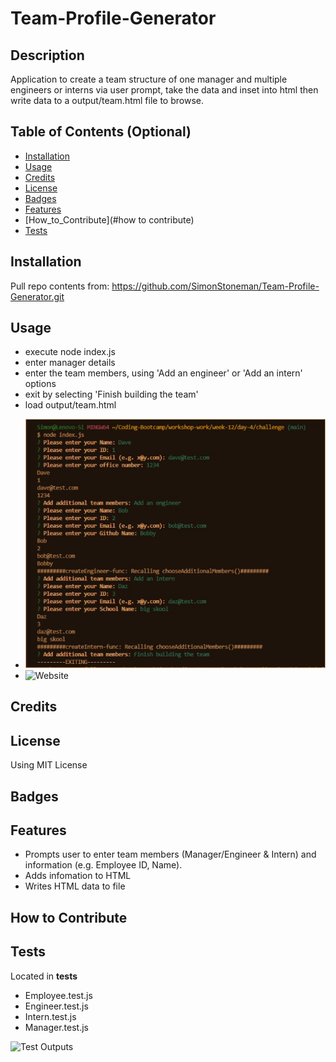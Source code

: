 # Team-Profile-Generator

## Description

Application to create a team structure of one manager and multiple engineers or interns via user prompt, take the data and inset into html then write data to a output/team.html file to browse.

## Table of Contents (Optional)

- [Installation](#installation)
- [Usage](#usage)
- [Credits](#credits)
- [License](#license)
- [Badges](#badges)
- [Features](#features)
- [How_to_Contribute](#how to contribute)
- [Tests](#tests)

## Installation

Pull repo contents from: https://github.com/SimonStoneman/Team-Profile-Generator.git

## Usage

* execute node index.js
* enter manager details
* enter the team members, using 'Add an engineer' or 'Add an intern' options
* exit by selecting 'Finish building the team'
* load output/team.html

- ![Input](https://github.com/SimonStoneman/Team-Profile-Generator/blob/main/assets/img/readme/input_ex.jpg)
- ![Website](https://github.com/SimonStoneman/Team-Profile-Generator/blob/main/assets/img/readme/website_ex.jpeg)

## Credits

## License

Using MIT License

## Badges

## Features

* Prompts user to enter team members (Manager/Engineer & Intern) and information (e.g. Employee ID, Name).
* Adds infomation to HTML 
* Writes HTML data to file 

## How to Contribute

## Tests

Located in __tests__

- Employee.test.js
- Engineer.test.js
- Intern.test.js
- Manager.test.js

![Test Outputs](https://github.com/SimonStoneman/Team-Profile-Generator/blob/main/assets/img/readme/tests_ex.jpeg)
